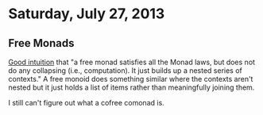 # Saturday, July 27, 2013

## Free Monads

[Good intuition](http://stackoverflow.com/a/13388966/383958) that "a free monad
satisfies all the Monad laws, but does not do any collapsing (i.e.,
computation). It just builds up a nested series of contexts." A free monoid
does something similar where the contexts aren't nested but it just holds a
list of items rather than meaningfully joining them.

I still can't figure out what a cofree comonad is.
